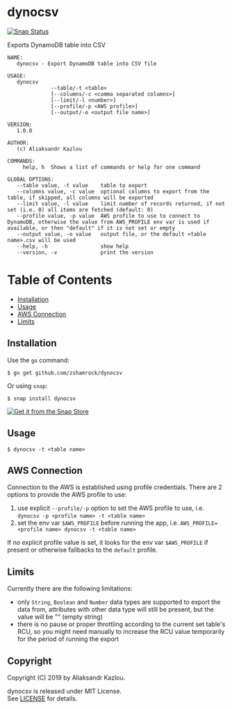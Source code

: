 # dynocsv

[![Snap Status](https://build.snapcraft.io/badge/zshamrock/dynocsv.svg)](https://build.snapcraft.io/user/zshamrock/dynocsv)

Exports DynamoDB table into CSV

```
NAME:
   dynocsv - Export DynamoDB table into CSV file

USAGE:
   dynocsv
              --table/-t <table>
              [--columns/-c <comma separated columns>]
              [--limit/-l <number>]
              [--profile/-p <AWS profile>]
              [--output/-o <output file name>]

VERSION:
   1.0.0

AUTHOR:
   (c) Aliaksandr Kazlou

COMMANDS:
     help, h  Shows a list of commands or help for one command

GLOBAL OPTIONS:
   --table value, -t value    table to export
   --columns value, -c value  optional columns to export from the table, if skipped, all columns will be exported
   --limit value, -l value    limit number of records returned, if not set (i.e. 0) all items are fetched (default: 0)
   --profile value, -p value  AWS profile to use to connect to DynamoDB, otherwise the value from AWS_PROFILE env var is used if available, or then "default" if it is not set or empty
   --output value, -o value   output file, or the default <table name>.csv will be used
   --help, -h                 show help
   --version, -v              print the version
```

Table of Contents
=================

* [Installation](#installation)
* [Usage](#usage)
* [AWS Connection](#aws-connection)
* [Limits](#limits)

## Installation                                                                                                                                              
                                                                                                                                                             
Use the `go` command:                                                                                                                                        
                                                                                                                                                             
    $ go get github.com/zshamrock/dynocsv
    
Or using `snap`:                                                                                                                                             
                                                                                                                                                             
    $ snap install dynocsv                                                                                                                                   
                                                                                                                                                             
[![Get it from the Snap Store](https://snapcraft.io/static/images/badges/en/snap-store-black.svg)](https://snapcraft.io/dynocsv)

## Usage                                                                                                                                                     
                                                                                                                                                             
    $ dynocsv -t <table name>
    
## AWS Connection

Connection to the AWS is established using profile credentials. There are 2 options to provide the AWS profile to use:

1. use explicit `--profile/-p` option to set the AWS profile to use, i.e. `dynocsv -p <profile name> -t <table name>`
2. set the env var `$AWS_PROFILE` before running the app, i.e. `AWS_PROFILE=<profile name> dynocsv -t <table name>`

If no explicit profile value is set, it looks for the env var `$AWS_PROFILE` if present or otherwise fallbacks to the `default` profile.

## Limits

Currently there are the following limitations:

- only `String`, `Boolean` and `Number` data types are supported to export the data from, attributes with other data type will still be present, but the value will be "" (empty string)
- there is no pause or proper throttling according to the current set table's RCU, so you might need manually to increase the RCU value temporarily for the period of running the export
    
## Copyright                                                                                                                                                 
                                                                                                                                                             
Copyright (C) 2019 by Aliaksandr Kazlou.                                                                                                                     
                                                                                                                                                             
dynocsv is released under MIT License.                                                                                                                       
See [LICENSE](https://github.com/zshamrock/dynocsv/blob/master/LICENSE) for details.      
